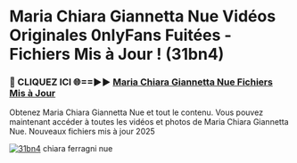 # Maria Chiara Giannetta Nue Vidéos Originales 0nlyFans Fuitées - Fichiers Mis à Jour ! (31bn4)

<h3>🔴 CLIQUEZ ICI 🌐==►► <a href="https://tinyurl.com/2pmr4ezf" rel="nofollow">Maria Chiara Giannetta Nue Fichiers Mis à Jour</a></h3>

Obtenez Maria Chiara Giannetta Nue et tout le contenu. Vous pouvez maintenant accéder à toutes les vidéos et photos de Maria Chiara Giannetta Nue. Nouveaux fichiers mis à jour 2025

[![31bn4](https://i.imgur.com/6SNvagu.gif)](https://tinyurl.com/2pmr4ezf)
chiara ferragni nue